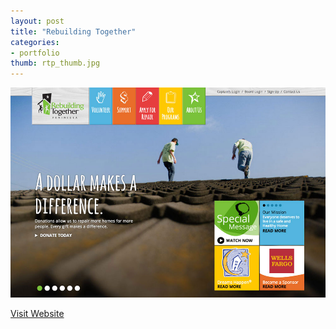 ```yaml
---
layout: post
title: "Rebuilding Together"
categories:
- portfolio
thumb: rtp_thumb.jpg
---
```


<img src="/assets/images/portfolio/rtp_main.jpg" alt="Rebuilding Together">

[Visit Website](http://rebuildingtogetherpeninsula.org/)